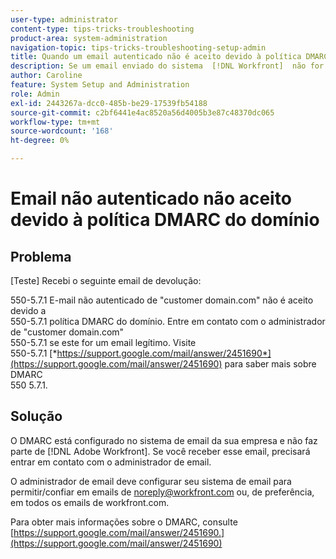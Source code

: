 ```yaml
---
user-type: administrator
content-type: tips-tricks-troubleshooting
product-area: system-administration
navigation-topic: tips-tricks-troubleshooting-setup-admin
title: Quando um email autenticado não é aceito devido à política DMARC do domínio
description: Se um email enviado do sistema  [!DNL Workfront]  não for aceito devido à política DMARC do domínio, o administrador de email poderá corrigir o problema configurando seu sistema de email para permitir todos os emails de workfront.com.
author: Caroline
feature: System Setup and Administration
role: Admin
exl-id: 2443267a-dcc0-485b-be29-17539fb54188
source-git-commit: c2bf6441e4ac8520a56d4005b3e87c48370dc065
workflow-type: tm+mt
source-wordcount: '168'
ht-degree: 0%

---
```


# Email não autenticado não aceito devido à política DMARC do domínio

## Problema

[Teste] Recebi o seguinte email de devolução:

550-5.7.1 E-mail não autenticado de &quot;customer domain.com&quot; não é aceito devido a\
550-5.7.1 política DMARC do domínio. Entre em contato com o administrador de &quot;customer domain.com&quot;\
550-5.7.1 se este for um email legítimo. Visite\
550-5.7.1 [*https://support.google.com/mail/answer/2451690*](https://support.google.com/mail/answer/2451690) para saber mais sobre DMARC\
550 5.7.1.

## Solução

O DMARC está configurado no sistema de email da sua empresa e não faz parte de [!DNL Adobe Workfront]. Se você receber esse email, precisará entrar em contato com o administrador de email.

O administrador de email deve configurar seu sistema de email para permitir/confiar em emails de noreply@workfront.com ou, de preferência, em todos os emails de workfront.com.

Para obter mais informações sobre o DMARC, consulte [https://support.google.com/mail/answer/2451690.](https://support.google.com/mail/answer/2451690)
